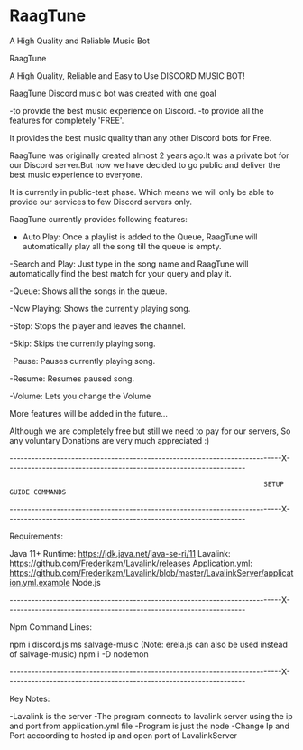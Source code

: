 # RaagTune

A High Quality and Reliable Music Bot

RaagTune 

A High Quality, Reliable and Easy to Use DISCORD MUSIC BOT!


RaagTune Discord music bot was created with one goal

 -to provide the best music experience on Discord.
 -to provide all the features for completely 'FREE'.

It provides the best music quality than any other Discord bots for Free.


RaagTune was originally created almost 2 years ago.It was a private bot for our Discord server.But now we have decided to go public and deliver the best music experience to everyone.

It is currently in public-test phase. Which means we will only be able to provide our services to few Discord servers only.

RaagTune currently provides following features:

- Auto Play: Once a playlist is added to the Queue, RaagTune will automatically play all the song till the queue is empty.

-Search and Play: Just type in the song name and RaagTune will automatically find the best match for your query and play it.

-Queue: Shows all the songs in the queue.

-Now Playing: Shows the currently playing song.

-Stop: Stops the player and leaves the channel.

-Skip: Skips the currently playing song.

-Pause: Pauses currently playing song.

-Resume: Resumes paused song.

-Volume: Lets you change the Volume

More features will be added in the future...

Although we are completely free but still we need to pay for our servers, So any voluntary Donations are very much appreciated :)

---------------------------------------------------------------------------X------------------------------------------------------------------

                                                                   SETUP GUIDE COMMANDS

---------------------------------------------------------------------------X------------------------------------------------------------------

Requirements:

Java 11+ Runtime: https://jdk.java.net/java-se-ri/11
Lavalink: https://github.com/Frederikam/Lavalink/releases
Application.yml: https://github.com/Frederikam/Lavalink/blob/master/LavalinkServer/application.yml.example
Node.js

---------------------------------------------------------------------------X------------------------------------------------------------------

Npm Command Lines:

npm i discord.js ms salvage-music (Note: erela.js can also be used instead of salvage-music)
npm i -D nodemon

---------------------------------------------------------------------------X------------------------------------------------------------------

Key Notes:

-Lavalink is the server 
-The program connects to lavalink server using the ip and port from application.yml file
-Program is just the node 
-Change Ip and Port accoording to hosted ip and open port of LavalinkServer






